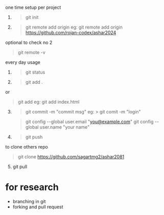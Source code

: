 <!--
toggle terminal in vscode
ctrl + ` or ctrl + j
-->

<!-- 
windown key + v for clipboard -->
one time setup per project
1. > git init
2. > git remote add origin <git url>
    eg:
    > git remote add origin https://github.com/rojan-codex/ashar2024

optional to check no 2

> git remote -v 
<!--  mero folder kun online xa vanera herna la -->

every day usage 
1. > git status 


2. > git add .

or

  > git add <filename>
    eg: git add index.html

3. > git commit -m "commit msg"
    eg:
        > git comit -m "login"
      <!-- for new user it may show error, like tell me who are you   -->
      
      > git config --global user.email "you@example.com"
      > git config --global user.name "your name"

4. > git push

to clone others repo
 > git clone https://github.com/sagartmg2/ashar2081

 5. git pull 
     
     <!-- in terminal goto the folder directry then type git pull to update the folder -->

 # for research
  - branching in git
  - forking and pull request


